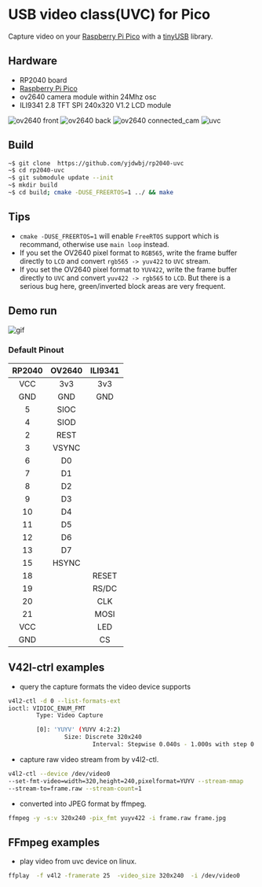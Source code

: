# USB video class(UVC) for Pico

Capture video on your [Raspberry Pi Pico](https://www.raspberrypi.com/products/raspberry-pi-pico/) with a [tinyUSB](https://github.com/hathach/tinyusb) library.

## Hardware
* RP2040 board
* [Raspberry Pi Pico](https://www.raspberrypi.org/products/raspberry-pi-pico/)
* ov2640 camera module within 24Mhz osc
* ILI9341 2.8 TFT SPI 240x320 V1.2 LCD module

![ov2640 front](images/cam_front.jpg)
![ov2640 back](images/cam_back.jpg)
![ov2640 connected_cam](images/connected_cam.jpg)
![uvc](images/uvc.jpg)

## Build

```sh
~$ git clone  https://github.com/yjdwbj/rp2040-uvc
~$ cd rp2040-uvc
~$ git submodule update --init
~$ mkdir build
~$ cd build; cmake -DUSE_FREERTOS=1 ../ && make
```

## Tips

* `cmake -DUSE_FREERTOS=1` will enable `FreeRTOS` support which is recommand, otherwise use `main loop` instead.
* If you set the OV2640 pixel format to `RGB565`, write the frame buffer directly to `LCD` and convert `rgb565 -> yuv422` to `UVC` stream.
* If you set the OV2640 pixel format to `YUV422`, write the frame buffer directly to `UVC` and convert `yuv422 -> rgb565` to `LCD`. But there is a serious bug here, green/inverted block areas are very frequent.

## Demo run
![gif](images/running_uvc.gif)

### Default Pinout

| RP2040 | OV2640 | ILI9341 |
|:------:|:------:|:-------:|
|  VCC   |   3v3  |   3v3   |
|  GND   |   GND  |   GND   |
|  5     |  SIOC  |         |
|  4     |  SIOD  |         |
|  2     |  REST  |         |
|  3     | VSYNC  |         |
|  6     |   D0   |         |
|  7     |   D1   |         |
|  8     |   D2   |         |
|  9     |   D3   |         |
|  10    |   D4   |         |
|  11    |   D5   |         |
|  12    |   D6   |         |
|  13    |   D7   |         |
|  15    |  HSYNC |         |
|  18    |        |  RESET  |
|  19    |        |  RS/DC  |
|  20    |        |  CLK    |
|  21    |        |  MOSI   |
|  VCC   |        |   LED   |
|  GND   |        |   CS    |


## V42l-ctrl examples

* query the capture formats the video device supports

```sh
v4l2-ctl -d 0 --list-formats-ext
ioctl: VIDIOC_ENUM_FMT
        Type: Video Capture

        [0]: 'YUYV' (YUYV 4:2:2)
                Size: Discrete 320x240
                        Interval: Stepwise 0.040s - 1.000s with step 0.040s (1.000-25.000 fps)
```

* capture raw video stream from by v4l2-ctl.
```sh
v4l2-ctl --device /dev/video0
--set-fmt-video=width=320,height=240,pixelformat=YUYV --stream-mmap
--stream-to=frame.raw --stream-count=1
```

* converted into JPEG format by ffmpeg.
```sh
ffmpeg -y -s:v 320x240 -pix_fmt yuyv422 -i frame.raw frame.jpg
```

## FFmpeg examples

* play video from uvc device on linux.
```sh
ffplay  -f v4l2 -framerate 25  -video_size 320x240  -i /dev/video0
```

